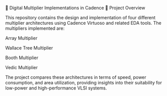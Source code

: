 🔢 Digital Multiplier Implementations in Cadence
📌 Project Overview

This repository contains the design and implementation of four different multiplier architectures using Cadence Virtuoso and related EDA tools. The multipliers implemented are:

Array Multiplier

Wallace Tree Multiplier

Booth Multiplier

Vedic Multiplier

The project compares these architectures in terms of speed, power consumption, and area utilization, providing insights into their suitability for low-power and high-performance VLSI systems.
